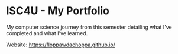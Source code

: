 # ISC4U - My Portfolio
My computer science journey from this semester detailing what I've completed and what I've learned.

Website: https://floppawdachoppa.github.io/
